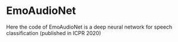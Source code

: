 # EmoAudioNet
Here the code of EmoAudioNet is a deep neural network for speech classification (published in ICPR 2020)
